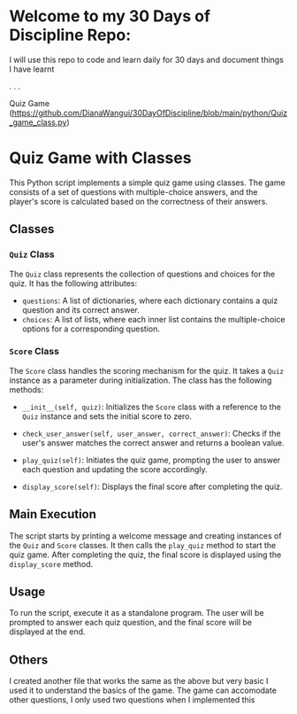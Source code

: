 # Welcome to my 30 Days of Discipline Repo:

I will use this repo to code and learn daily for 30 days and document things I have learnt

.
.
.

Quiz Game (https://github.com/DianaWangui/30DayOfDiscipline/blob/main/python/Quiz_game_class.py)

# Quiz Game with Classes

This Python script implements a simple quiz game using classes. The game consists of a set of questions with multiple-choice answers, and the player's score is calculated based on the correctness of their answers.

## Classes

### `Quiz` Class

The `Quiz` class represents the collection of questions and choices for the quiz. It has the following attributes:

- `questions`: A list of dictionaries, where each dictionary contains a quiz question and its correct answer.
- `choices`: A list of lists, where each inner list contains the multiple-choice options for a corresponding question.

### `Score` Class

The `Score` class handles the scoring mechanism for the quiz. It takes a `Quiz` instance as a parameter during initialization. The class has the following methods:

- `__init__(self, quiz)`: Initializes the `Score` class with a reference to the `Quiz` instance and sets the initial score to zero.

- `check_user_answer(self, user_answer, correct_answer)`: Checks if the user's answer matches the correct answer and returns a boolean value.

- `play_quiz(self)`: Initiates the quiz game, prompting the user to answer each question and updating the score accordingly.

- `display_score(self)`: Displays the final score after completing the quiz.

## Main Execution

The script starts by printing a welcome message and creating instances of the `Quiz` and `Score` classes. It then calls the `play_quiz` method to start the quiz game. After completing the quiz, the final score is displayed using the `display_score` method.

## Usage

To run the script, execute it as a standalone program. The user will be prompted to answer each quiz question, and the final score will be displayed at the end.

## Others

I created another file that works the same as the above but very basic
I used it to understand the basics of the game.
The game can accomodate other questions, I only used two questions when I implemented this
